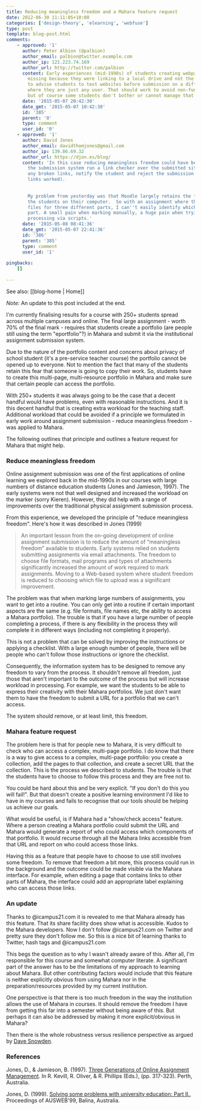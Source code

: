 ```yaml
---
title: Reducing meaningless freedom and a Mahara feature request
date: 2012-06-30 11:11:05+10:00
categories: ['design-theory', 'elearning', 'webfuse']
type: post
template: blog-post.html
comments:
    - approved: '1'
      author: Peter Albion (@palbion)
      author_email: palbion@twitter.example.com
      author_ip: 121.223.74.169
      author_url: http://twitter.com/palbion
      content: Early experiences (mid-1990s) of students creating webpages with images
        missing because they were linking to a local drive and not the server moved me
        to advise students to test websites before submission on a different computer
        where they are just any user. That should work to avoid non-functioning submissions
        but of course some students don't bother or cannot manage that step either.
      date: '2015-05-07 20:42:30'
      date_gmt: '2015-05-07 10:42:30'
      id: '385'
      parent: '0'
      type: comment
      user_id: '0'
    - approved: '1'
      author: David Jones
      author_email: davidthomjones@gmail.com
      author_ip: 139.86.69.32
      author_url: https://djon.es/blog/
      content: 'In this case reducing meaningless freedom could have been done by having
        the submission system run a link checker over the submitted site. If there were
        any broken links, notify the student and reject the submission (until all the
        links worked).
    
    
        My problem from yesterday was that Moodle largely retains the filenames used by
        the students on their computer.  So with an assignment where they submit three
        files for three different parts, I can''t easily identify which file matches which
        part. A small pain when marking manually, a huge pain when trying to do some additional
        processing via scripts.'
      date: '2015-05-08 08:41:36'
      date_gmt: '2015-05-07 22:41:36'
      id: '386'
      parent: '385'
      type: comment
      user_id: '1'
    
pingbacks:
    []
    
---
```


See also: [[blog-home | Home]]

_Note:_ An update to this post included at the end.

I'm currently finalising results for a course with 250+ students spread across multiple campuses and online. The final large assignment - worth 70% of the final mark - requires that students create a portfolio (are people still using the term "eportfolio"?) in Mahara and submit it via the institutional assignment submission system.

Due to the nature of the portfolio content and concerns about privacy of school student (it's a pre-service teacher course) the portfolio cannot be opened up to everyone. Not to mention the fact that many of the students retain this fear that someone is going to copy their work. So, students have to create this multi-page, multi-resource portfolio in Mahara and make sure that certain people can access the portfolio.

With 250+ students it was always going to be the case that a decent handful would have problems, even with reasonable instructions. And it is this decent handful that is creating extra workload for the teaching staff. Additional workload that could be avoided if a principle we formulated in early work around assignment submission - reduce meaningless freedom - was applied to Mahara.

The following outlines that principle and outlines a feature request for Mahara that might help.

### Reduce meaningless freedom

Online assignment submission was one of the first applications of online learning we explored back in the mid-1990s in our courses with large numbers of distance education students (Jones and Jamieson, 1997). The early systems were not that well designed and increased the workload on the marker (sorry Kieren). However, they did help with a range of improvements over the traditional physical assignment submission process.

From this experience, we developed the principle of "reduce meaningless freedom". Here's how it was described in Jones (1999)

> An important lesson from the on-going development of online assignment submission is to reduce the amount of “meaningless freedom” available to students. Early systems relied on students submitting assignments via email attachments. The freedom to choose file formats, mail programs and types of attachments significantly increased the amount of work required to mark assignments. Moving to a Web-based system where student freedom is reduced to choosing which file to upload was a significant improvement.

The problem was that when marking large numbers of assignments, you want to get into a routine. You can only get into a routine if certain important aspects are the same (e.g. file formats, file names etc, the ability to access a Mahara portfolio). The trouble is that if you have a large number of people completing a process, if there is any flexibility in the process they will complete it in different ways (including not completing it properly).

This is not a problem that can be solved by improving the instructions or applying a checklist. With a large enough number of people, there will be people who can't follow those instructions or ignore the checklist.

Consequently, the information system has to be designed to remove any freedom to vary from the process. It shouldn't remove all freedom, just those that aren't important to the outcome of the process but will increase workload in processing. For example, we want the students to be able to express their creativity with their Mahara portfolios. We just don't want them to have the freedom to submit a URL for a portfolio that we can't access.

The system should remove, or at least limit, this freedom.

### Mahara feature request

The problem here is that for people new to Mahara, it is very difficult to check who can access a complex, multi-page portfolio. I do know that there is a way to give access to a complex, multi-page portfolio: you create a collection, add the pages to that collection, and create a secret URL that the collection. This is the process we described to students. The trouble is that the students have to choose to follow this process and they are free not to.

You could be hard about this and be very explicit. "If you don't do this you will fail!". But that doesn't create a positive learning environment I'd like to have in my courses and fails to recognise that our tools should be helping us achieve our goals.

What would be useful, is if Mahara had a "show/check access" feature. Where a person creating a Mahara portfolio could submit the URL and Mahara would generate a report of who could access which components of that portfolio. It would recurse through all the Mahara links accessible from that URL and report on who could access those links.

Having this as a feature that people have to choose to use still involves some freedom. To remove that freedom a bit more, this process could run in the background and the outcome could be made visible via the Mahara interface. For example, when editing a page that contains links to other parts of Mahara, the interface could add an appropriate label explaining who can access those links.

### An update

Thanks to @icampus21.com it is revealed to me that Mahara already has this feature. That its share facility does show what is accessible. Kudos to the Mahara developers. Now I don't follow @icampus21.com on Twitter and pretty sure they don't follow me. So this is a nice bit of learning thanks to Twitter, hash tags and @icampus21.com

This begs the question as to why I wasn't already aware of this. After all, I'm responsible for this course and somewhat computer literate. A significant part of the answer has to be the limitations of my approach to learning about Mahara. But other contributing factors would include that this feature is neither explicitly obvious from using Mahara nor in the preparation/resources provided by my current institution.

One perspective is that there is too much freedom in the way the institution allows the use of Mahara in courses. It should remove the freedom I have from getting this far into a semester without being aware of this. But perhaps it can also be addressed by making it more explicit/obvious in Mahara?

Then there is the whole robustness versus resilience perspective as argued by [Dave Snowden](http://rajile.com/2011/05/24/robustness-vs-resilience/).

### References

Jones, D., & Jamieson, B. (1997). [Three Generations of Online Assignment Management](/blog2/publications/three-generations-of-online-assignment-management/). In R. Kevill, R. Oliver, & R. Phillips (Eds.), (pp. 317-323). Perth, Australia.

Jones, D. (1999). [Solving some problems with university education: Part II.](/blog2/publications/solving-some-problems-with-university-education-part-ii/), Proceedings of AUSWEB'99, Balina, Australia.